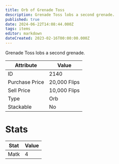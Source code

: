 ```yaml
---
title: Orb of Grenade Toss
description: Grenade Toss lobs a second grenade.
published: true
date: 2024-06-22T14:08:44.000Z
tags: items
editor: markdown
dateCreated: 2023-02-16T00:00:00.000Z
---
```


Grenade Toss lobs a second grenade.

|Attribute|Value|
|-|-|
|ID|2140|
|Purchase Price|20,000 Flips|
|Sell Price|10,000 Flips|
|Type|Orb|
|Stackable|No|

# Stats
|Stat|Value|
|-|-|
|Matk|4|

